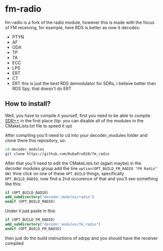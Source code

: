 # fm-radio

fm-radio is a fork of the radio module, however this is made with the focus of FM receiving, for example, here RDS is better as now it decodes:

- PTYN
- AF
- ODA
- TP
- TA
- ECC
- LPS
- ERT
- CT
- ERT
this is just the best RDS demodulator for SDRs, i believe better than RDS Spy, that doesn't do ERT

## How to install?

Well, you have to compile it yourself, first you need to be able to compile [SDR++](https://github.com/AlexandreRouma/SDRPlusPlus) in the first place (tip: you can disable all of the modules in the CMakeLists.txt file to speed it up)

After compiling you'll need to cd into your decoder_modules folder and clone there this repository, so:

```bash
cd decoder_modules
git clone https://github.com/KubaPro010/fm_radio
```

After that you'll need to edit the CMakeLists.txt (again maybe) in the decoder modules group add the line `option(OPT_BUILD_FM_RADIO "FM Radio" ON)` thne click on one of these `OPT_BUILD` things, specifically `OPT_BUILD_RADIO`, now find a 2nd occurence of that and you'll see something like this:

```CMake
if (OPT_BUILD_RADIO)
add_subdirectory("decoder_modules/radio")
endif (OPT_BUILD_RADIO)
```

Under it just paste in this:

```CMake
if (OPT_BUILD_FM_RADIO)
add_subdirectory("decoder_modules/fm_radio")
endif (OPT_BUILD_FM_RADIO)
```

then just do the build instructions of sdrpp and you should have the receiver compiled
